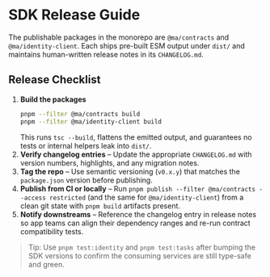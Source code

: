# SDK Release Guide

The publishable packages in the monorepo are `@ma/contracts` and `@ma/identity-client`. Each ships pre-built ESM output under `dist/` and maintains human-written release notes in its `CHANGELOG.md`.

## Release Checklist

1. **Build the packages**
   ```bash
   pnpm --filter @ma/contracts build
   pnpm --filter @ma/identity-client build
   ```
   This runs `tsc --build`, flattens the emitted output, and guarantees no tests or internal helpers leak into `dist/`.
2. **Verify changelog entries** – Update the appropriate `CHANGELOG.md` with version numbers, highlights, and any migration notes.
3. **Tag the repo** – Use semantic versioning (`v0.x.y`) that matches the `package.json` version before publishing.
4. **Publish from CI or locally** – Run `pnpm publish --filter @ma/contracts --access restricted` (and the same for `@ma/identity-client`) from a clean git state with `pnpm build` artifacts present.
5. **Notify downstreams** – Reference the changelog entry in release notes so app teams can align their dependency ranges and re-run contract compatibility tests.

> Tip: Use `pnpm test:identity` and `pnpm test:tasks` after bumping the SDK versions to confirm the consuming services are still type-safe and green.
